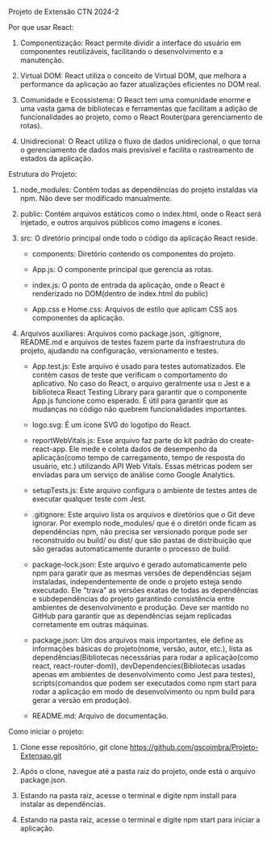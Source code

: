 Projeto de Extensão CTN 2024-2

Por que usar React:

1. Componentização: React permite dividir a interface do usuário em componentes reutilizáveis, facilitando o desenvolvimento e a manutenção.

2. Virtual DOM: React utiliza o conceito de Virtual DOM, que melhora a performance da aplicação ao fazer atualizações eficientes no DOM real.

3. Comunidade e Ecossistema: O React tem uma comunidade enorme e uma vasta gama de bibliotecas e ferramentas que facilitam a adição de funcionalidades ao projeto, como o React Router(para gerenciamento de rotas).

4. Unidirecional: O React utiliza o fluxo de dados unidirecional, o que torna o gerenciamento de dados mais previsível e facilita o rastreamento de estados da aplicação.

Estrutura do Projeto:

1. node_modules: Contém todas as dependências do projeto instaldas via npm. Não deve ser modificado manualmente.

2. public: Contém arquivos estáticos como o index.html, onde o React será injetado, e outros arquivos públicos como imagens e ícones.

3. src: O diretório principal onde todo o código da aplicação React reside.

    - components: Diretório contendo os componentes do projeto.
    
    - App.js: O componente principal que gerencia as rotas.

    - index.js: O ponto de entrada da aplicação, onde o React é renderizado no DOM(dentro de index.html do public)

    - App.css e Home.css: Arquivos de estilo que aplicam CSS aos componentes da aplicação.

4. Arquivos auxiliares: Arquivos como package.json, .gitignore, README.md e arquivos de testes fazem parte da insfraestrutura do projeto, ajudando na configuração, versionamento e testes.

    - App.test.js: Este arquivo é usado para testes automatizados. Ele contém casos de teste que verificam o comportamento do aplicativo. No caso do React, o arquivo geralmente usa o Jest e a biblioteca React Testing Library para garantir que o componente App.js funcione como esperado. É útil para garantir que as mudanças no código não quebrem funcionalidades importantes.

    - logo.svg: É um ícone SVG do logotipo do React.

    - reportWebVitals.js: Esse arquivo faz parte do kit padrão do create-react-app. Ele mede e coleta dados de desempenho da aplicação(como tempo de carregamento, tempo de resposta do usuário, etc.) utilizando API Web Vitals. Essas métricas podem ser enviadas para um serviço de análise como Google Analytics.

    - setupTests.js: Este arquivo configura o ambiente de testes antes de executar qualquer teste com Jest.

    - .gitignore: Este arquivo lista os arquivos e diretórios que o Git deve ignorar. Por exemplo node_modules/ que é o diretóri onde ficam as dependências npm, não precisa ser versionado porque pode ser reconstruído ou build/ ou dist/ que são pastas de distribuição que são geradas automaticamente durante o processo de build.

    - package-lock.json: Este arquivo é gerado automaticamente pelo npm para garatir que as mesmas versões de dependências sejam instaladas, independentemente de onde o projeto esteja sendo executado. Ele "trava" as versões exatas de todas as dependências e subdependências do projeto garantindo consistência entre ambientes de desenvolvimento e produção. Deve ser mantido no GitHub para garantir que as dependências sejam replicadas corretamente em outras máquinas.

    - package.json: Um dos arquivos mais importantes, ele define as informações básicas do projeto(nome, versão, autor, etc.), lista as dependências(Bibliotecas necessárias para rodar a aplicação(como react, react-router-dom)), devDependencies(Bibliotecas usadas apenas em ambientes de desenvolvimento como Jest para testes), scripts(comandos que podem ser executados como npm start para rodar a aplicação em modo de desenvolvimento ou npm build para gerar a versão em produção).

    - README.md: Arquivo de documentação.

Como iniciar o projeto:

1. Clone esse repositório, git clone https://github.com/gscoimbra/Projeto-Extensao.git

2. Após o clone, navegue até a pasta raiz do projeto, onde está o arquivo package.json.

3. Estando na pasta raiz, acesse o terminal e digite npm install para instalar as dependências.

4. Estando na pasta raiz, acesse o terminal e digite npm start para iniciar a aplicação.